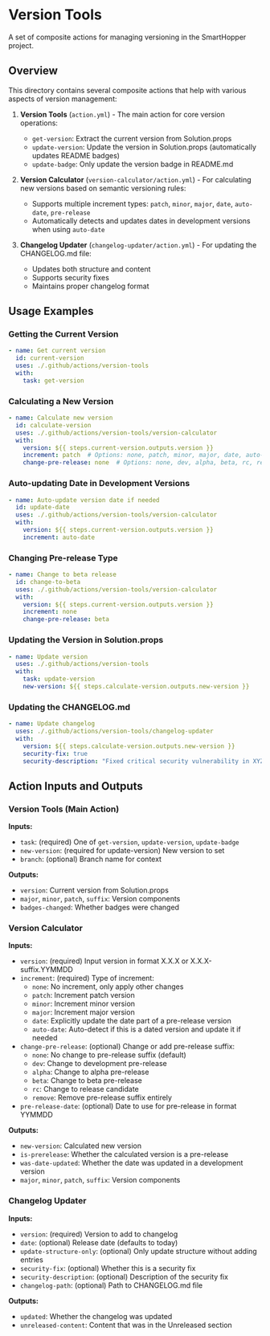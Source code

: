 # Version Tools

A set of composite actions for managing versioning in the SmartHopper project.

## Overview

This directory contains several composite actions that help with various aspects of version management:

1. **Version Tools** (`action.yml`) - The main action for core version operations:
   - `get-version`: Extract the current version from Solution.props
   - `update-version`: Update the version in Solution.props (automatically updates README badges)
   - `update-badge`: Only update the version badge in README.md

2. **Version Calculator** (`version-calculator/action.yml`) - For calculating new versions based on semantic versioning rules:
   - Supports multiple increment types: `patch`, `minor`, `major`, `date`, `auto-date`, `pre-release`
   - Automatically detects and updates dates in development versions when using `auto-date`

3. **Changelog Updater** (`changelog-updater/action.yml`) - For updating the CHANGELOG.md file:
   - Updates both structure and content
   - Supports security fixes
   - Maintains proper changelog format

## Usage Examples

### Getting the Current Version

```yaml
- name: Get current version
  id: current-version
  uses: ./.github/actions/version-tools
  with:
    task: get-version
```

### Calculating a New Version

```yaml
- name: Calculate new version
  id: calculate-version
  uses: ./.github/actions/version-tools/version-calculator
  with:
    version: ${{ steps.current-version.outputs.version }}
    increment: patch  # Options: none, patch, minor, major, date, auto-date
    change-pre-release: none  # Options: none, dev, alpha, beta, rc, remove
```

### Auto-updating Date in Development Versions

```yaml
- name: Auto-update version date if needed
  id: update-date
  uses: ./.github/actions/version-tools/version-calculator
  with:
    version: ${{ steps.current-version.outputs.version }}
    increment: auto-date
```

### Changing Pre-release Type

```yaml
- name: Change to beta release
  id: change-to-beta
  uses: ./.github/actions/version-tools/version-calculator
  with:
    version: ${{ steps.current-version.outputs.version }}
    increment: none
    change-pre-release: beta
```

### Updating the Version in Solution.props

```yaml
- name: Update version
  uses: ./.github/actions/version-tools
  with:
    task: update-version
    new-version: ${{ steps.calculate-version.outputs.new-version }}
```

### Updating the CHANGELOG.md

```yaml
- name: Update changelog
  uses: ./.github/actions/version-tools/changelog-updater
  with:
    version: ${{ steps.calculate-version.outputs.new-version }}
    security-fix: true
    security-description: "Fixed critical security vulnerability in XYZ component"
```

## Action Inputs and Outputs

### Version Tools (Main Action)

**Inputs:**
- `task`: (required) One of `get-version`, `update-version`, `update-badge`
- `new-version`: (required for update-version) New version to set
- `branch`: (optional) Branch name for context

**Outputs:**
- `version`: Current version from Solution.props
- `major`, `minor`, `patch`, `suffix`: Version components
- `badges-changed`: Whether badges were changed

### Version Calculator

**Inputs:**
- `version`: (required) Input version in format X.X.X or X.X.X-suffix.YYMMDD
- `increment`: (required) Type of increment:
  - `none`: No increment, only apply other changes
  - `patch`: Increment patch version
  - `minor`: Increment minor version
  - `major`: Increment major version
  - `date`: Explicitly update the date part of a pre-release version
  - `auto-date`: Auto-detect if this is a dated version and update it if needed
- `change-pre-release`: (optional) Change or add pre-release suffix:
  - `none`: No change to pre-release suffix (default)
  - `dev`: Change to development pre-release
  - `alpha`: Change to alpha pre-release
  - `beta`: Change to beta pre-release
  - `rc`: Change to release candidate
  - `remove`: Remove pre-release suffix entirely
- `pre-release-date`: (optional) Date to use for pre-release in format YYMMDD

**Outputs:**
- `new-version`: Calculated new version
- `is-prerelease`: Whether the calculated version is a pre-release
- `was-date-updated`: Whether the date was updated in a development version
- `major`, `minor`, `patch`, `suffix`: Version components

### Changelog Updater

**Inputs:**
- `version`: (required) Version to add to changelog
- `date`: (optional) Release date (defaults to today)
- `update-structure-only`: (optional) Only update structure without adding entries
- `security-fix`: (optional) Whether this is a security fix
- `security-description`: (optional) Description of the security fix
- `changelog-path`: (optional) Path to CHANGELOG.md file

**Outputs:**
- `updated`: Whether the changelog was updated
- `unreleased-content`: Content that was in the Unreleased section
